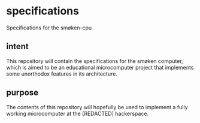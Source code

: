 # specifications
Specifications for the smøken-cpu

## intent
This repository will contain the specifications for the smøken computer, which is aimed to be an educational microcomputer project that implements some unorthodox features in its architecture.

## purpose
The contents of this repository will hopefully be used to implement a fully working microcomputer at the [REDACTED] hackerspace.
